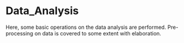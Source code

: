 # Data_Analysis
Here, some basic operations on the data analysis are performed. Pre-processing on data is covered to some extent with elaboration.
